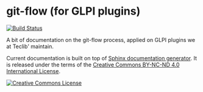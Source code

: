 git-flow (for GLPI plugins)
===========================

[![Build Status](https://readthedocs.org/projects/git-flow/badge/?version=latest)](http://git-flow.readthedocs.io/en/latest/?badge=latest)

A bit of documentation on the git-flow process, applied on GLPI plugins we at Teclib' maintain.

Current documentation is built on top of [Sphinx documentation generator](http://sphinx-doc.org/). It is released under the terms of the <a rel="license" href="http://creativecommons.org/licenses/by-nc-nd/4.0/">Creative Commons BY-NC-ND 4.0 International License</a>.

<a rel="license" href="http://creativecommons.org/licenses/by-nc-nd/4.0/"><img alt="Creative Commons License" style="border-width:0" src="https://i.creativecommons.org/l/by-nc-nd/4.0/80x15.png" /></a>
